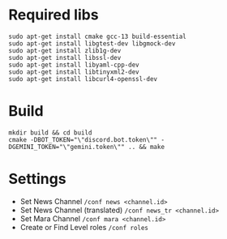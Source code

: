 # Required libs

```shell
sudo apt-get install cmake gcc-13 build-essential
sudo apt-get install libgtest-dev libgmock-dev
sudo apt-get install zlib1g-dev
sudo apt-get install libssl-dev
sudo apt-get install libyaml-cpp-dev
sudo apt-get install libtinyxml2-dev
sudo apt-get install libcurl4-openssl-dev
```

# Build

```shell
mkdir build && cd build
cmake -DBOT_TOKEN="\"discord.bot.token\"" -DGEMINI_TOKEN="\"gemini.token\"" .. && make
```

# Settings

- Set News Channel `/conf news <channel.id>`
- Set News Channel (translated) `/conf news_tr <channel.id>`
- Set Mara Channel `/conf mara <channel.id>`
- Create or Find Level roles `/conf roles`
